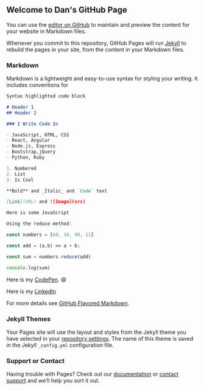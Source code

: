 ## Welcome to Dan's GitHub Page

You can use the [editor on GitHub](https://github.com/dream-ardor/jubilant-doodle/edit/master/README.md) to maintain and preview the content for your website in Markdown files.

Whenever you commit to this repository, GitHub Pages will run [Jekyll](https://jekyllrb.com/) to rebuild the pages in your site, from the content in your Markdown files.

### Markdown

Markdown is a lightweight and easy-to-use syntax for styling your writing. It includes conventions for

```markdown
Syntax highlighted code block

# Header 1
## Header 2

### I Write Code In

- JavaScript, HTML, CSS
- React, Angular
- Node.js, Express
- Bootstrap,jQuery
- Python, Ruby

1. Numbered
2. List
3. Is Cool

**Bold** and _Italic_ and `Code` text

[Link](URL) and ![Image](src)
```
```javascript
Here is some JavaScript

Using the reduce method:

const numbers = [69, 10, 90, 11]

const add = (a,b) => a + b;

const sum = numbers.reduce(add)

console.log(sum)
```
Here is my [CodePen](https://codepen.io/DreamArdor/). :smile:

Here is my [LinkedIn](https://www.linkedin.com/in/danbarrick/)

For more details see [GitHub Flavored Markdown](https://guides.github.com/features/mastering-markdown/).

### Jekyll Themes

Your Pages site will use the layout and styles from the Jekyll theme you have selected in your [repository settings](https://github.com/dream-ardor/jubilant-doodle/settings). The name of this theme is saved in the Jekyll `_config.yml` configuration file.

### Support or Contact

Having trouble with Pages? Check out our [documentation](https://help.github.com/categories/github-pages-basics/) or [contact support](https://github.com/contact) and we’ll help you sort it out.
